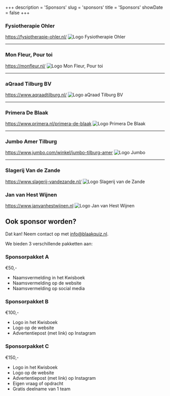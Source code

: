+++
description = 'Sponsors'
slug = 'sponsors'
title = 'Sponsors'
showDate = false
+++

### Fysiotherapie Ohler
https://fysiotherapie-ohler.nl/
![Logo Fysiotherapie Ohler](/images/logo-ohler.png)

---

### Mon Fleur, Pour toi
https://monfleur.nl/
![Logo Mon Fleur, Pour toi](/images/logo-monfleur.png)

---

### aQraad Tilburg BV
https://www.aqraadtilburg.nl/
![Logo aQraad Tilburg BV](/images/logo-aqraad.png)

---

### Primera De Blaak
https://www.primera.nl/primera-de-blaak
![Logo Primera De Blaak](/images/logo-primera.png)

---

### Jumbo Amer Tilburg
https://www.jumbo.com/winkel/jumbo-tilburg-amer
![Logo Jumbo](/images/logo-jumbo.png)

---

### Slagerij Van de Zande
https://www.slagerij-vandezande.nl/
![Logo Slagerij van de Zande](/images/logo-vandezande.png)

### Jan van Hest Wijnen
https://www.janvanhestwijnen.nl
![Logo Jan van Hest Wijnen](/images/logo-janvanhest.png)

## Ook sponsor worden?
Dat kan! Neem contact op met [info@blaakquiz.nl](mailto:info@blaakquiz.nl).

We bieden 3 verschillende pakketten aan:

### Sponsorpakket A
€50,-
* Naamsvermelding in het Kwisboek
* Naamsvermelding op de website
* Naamsvermelding op social media

### Sponsorpakket B
€100,-
* Logo in het Kwisboek 
* Logo op de website
* Advertentiepost (met link) op Instagram

### Sponsorpakket C
€150,-
* Logo in het Kwisboek
* Logo op de website
* Advertentiepost (met link) op Instagram
* Eigen vraag of opdracht
* Gratis deelname van 1 team


